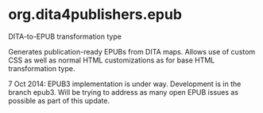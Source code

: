 org.dita4publishers.epub
======================

DITA-to-EPUB transformation type

Generates publication-ready EPUBs from DITA maps. Allows use of
custom CSS as well as normal HTML customizations as for base
HTML transformation type.

7 Oct 2014: EPUB3 implementation is under way. Development is in the branch epub3. Will be trying to address as many open EPUB issues as possible as part of this update.
